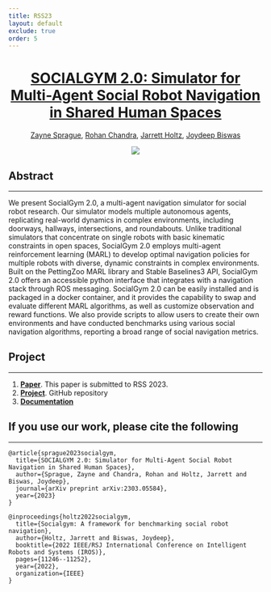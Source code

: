 ```yaml
---
title: RSS23
layout: default
exclude: true
order: 5
---
```



<center> <h1><u>SOCIALGYM 2.0: Simulator for Multi-Agent Social Robot Navigation in Shared Human Spaces</u></h1></center>
<p align="center">
  <a href="https://zaynesprague.com/">Zayne Sprague</a>, <a href="http://rohanchandra30.github.io/">Rohan Chandra</a>, <a href="https://www.linkedin.com/in/jarrett-holtz-79618a52">Jarrett Holtz</a>, <a href="https://www.joydeepb.com/">Joydeep Biswas</a> 
</p>


<p align="center">
  <img src="https://drive.google.com/uc?id=1-mdW21SIJiF4LUlxGxQClDlZhd5iHUDP" />
</p>


Abstract
--------  
***
We present SocialGym 2.0, a multi-agent navigation simulator for social robot research. Our simulator models multiple autonomous agents, replicating real-world dynamics in complex environments, including doorways, hallways, intersections, and roundabouts. Unlike traditional simulators that concentrate on single robots with basic kinematic constraints in open spaces, SocialGym 2.0 employs multi-agent reinforcement learning (MARL) to develop optimal navigation policies for multiple robots with diverse, dynamic constraints in complex environments. Built on the PettingZoo MARL library and Stable Baselines3 API, SocialGym 2.0 offers an accessible python interface that integrates with a navigation stack through ROS messaging. SocialGym 2.0 can be easily installed and is packaged in a docker container, and it provides the capability to swap and evaluate different MARL algorithms, as well as customize observation and reward functions. We also provide scripts to allow users to create their own environments and have conducted benchmarks using various social navigation algorithms, reporting a broad range of social navigation metrics.


Project
--------  
***

1. [**Paper**](https://arxiv.org/pdf/2303.05584.pdf). This paper is submitted to RSS 2023.
2. [**Project**](https://github.com/ut-amrl/SocialGym2). GitHub repository
3. [**Documentation**](https://amrl.cs.utexas.edu/SocialGym2/index.html)


## If you use our work, please cite the following
---

```
@article{sprague2023socialgym,
  title={SOCIALGYM 2.0: Simulator for Multi-Agent Social Robot Navigation in Shared Human Spaces},
  author={Sprague, Zayne and Chandra, Rohan and Holtz, Jarrett and Biswas, Joydeep},
  journal={arXiv preprint arXiv:2303.05584},
  year={2023}
}
```

```
@inproceedings{holtz2022socialgym,
  title={Socialgym: A framework for benchmarking social robot navigation},
  author={Holtz, Jarrett and Biswas, Joydeep},
  booktitle={2022 IEEE/RSJ International Conference on Intelligent Robots and Systems (IROS)},
  pages={11246--11252},
  year={2022},
  organization={IEEE}
}
```

<!-- <br><br> -->

<!-- Authors
---------------
***
| [Rohan Chandra](http://rohanchandra30.github.io/) | [Rahul Menon](https://www.linkedin.com/in/rmeno12/) | [Zayne Sprague](https://zaynesprague.com/) | [Arya Anantula](https://www.linkedin.com/in/arya-anantula-1aa3661aa/) |  [Joydeep Biswas](https://www.joydeepb.com/) | -->

<!-- | :--------------------: | :--------------------: | :--------------------: | :--------------------: | :--------------------: |
| UT Austin     | UT Austin     | UT Austin          | UT Austin     | UT Austin     |  -->
<!-- | <img src="https://obj.umiacs.umd.edu/badue-accepted/rss/rohan.png" width=580 height=580> | <img src="https://obj.umiacs.umd.edu/badue-accepted/rss/negar.png"> | <img src="https://obj.umiacs.umd.edu/badue-accepted/rss/joydeep.png" width=580 height=580> | <img src="https://obj.umiacs.umd.edu/badue-accepted/rss/peter.png"> |  <img src="https://obj.umiacs.umd.edu/badue-accepted/rss/peter.png"> |  -->